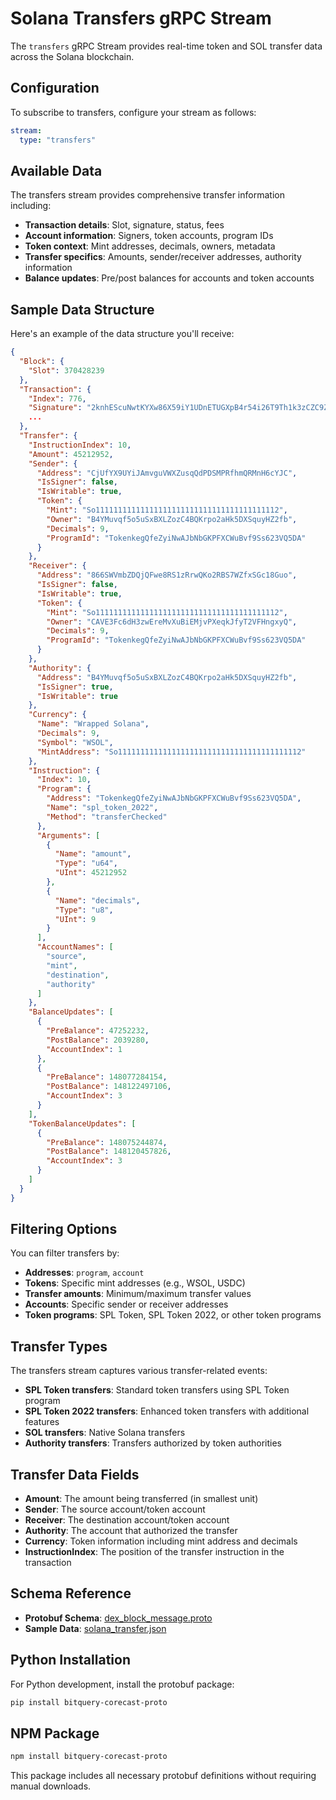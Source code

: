 # Solana Transfers gRPC Stream

The `transfers` gRPC Stream provides real-time token and SOL transfer data across the Solana blockchain.

## Configuration

To subscribe to transfers, configure your stream as follows:

```yaml
stream:
  type: "transfers"
```

## Available Data

The transfers stream provides comprehensive transfer information including:

- **Transaction details**: Slot, signature, status, fees
- **Account information**: Signers, token accounts, program IDs
- **Token context**: Mint addresses, decimals, owners, metadata
- **Transfer specifics**: Amounts, sender/receiver addresses, authority information
- **Balance updates**: Pre/post balances for accounts and token accounts

## Sample Data Structure

Here's an example of the data structure you'll receive:

```json
{
  "Block": {
    "Slot": 370428239
  },
  "Transaction": {
    "Index": 776,
    "Signature": "2knhEScuNwtKYXw86X59iY1UDnETUGXpB4r54i26T9Th1k3zCZC9ZXeBfvXCfBHAxyG7PZg3GTdxQSzzXP8Rzyyo",
    ...
  },
  "Transfer": {
    "InstructionIndex": 10,
    "Amount": 45212952,
    "Sender": {
      "Address": "CjUfYX9UYiJAmvguVWXZusqQdPDSMPRfhmQRMnH6cYJC",
      "IsSigner": false,
      "IsWritable": true,
      "Token": {
        "Mint": "So11111111111111111111111111111111111111112",
        "Owner": "B4YMuvqf5o5uSxBXLZozC4BQKrpo2aHk5DXSquyHZ2fb",
        "Decimals": 9,
        "ProgramId": "TokenkegQfeZyiNwAJbNbGKPFXCWuBvf9Ss623VQ5DA"
      }
    },
    "Receiver": {
      "Address": "866SWVmbZDQjQFwe8RS1zRrwQKo2RBS7WZfxSGc18Guo",
      "IsSigner": false,
      "IsWritable": true,
      "Token": {
        "Mint": "So11111111111111111111111111111111111111112",
        "Owner": "CAVE3Fc6dH3zwEreMvXuBiEMjvPXeqkJfyT2VFHngxyQ",
        "Decimals": 9,
        "ProgramId": "TokenkegQfeZyiNwAJbNbGKPFXCWuBvf9Ss623VQ5DA"
      }
    },
    "Authority": {
      "Address": "B4YMuvqf5o5uSxBXLZozC4BQKrpo2aHk5DXSquyHZ2fb",
      "IsSigner": true,
      "IsWritable": true
    },
    "Currency": {
      "Name": "Wrapped Solana",
      "Decimals": 9,
      "Symbol": "WSOL",
      "MintAddress": "So11111111111111111111111111111111111111112"
    },
    "Instruction": {
      "Index": 10,
      "Program": {
        "Address": "TokenkegQfeZyiNwAJbNbGKPFXCWuBvf9Ss623VQ5DA",
        "Name": "spl_token_2022",
        "Method": "transferChecked"
      },
      "Arguments": [
        {
          "Name": "amount",
          "Type": "u64",
          "UInt": 45212952
        },
        {
          "Name": "decimals",
          "Type": "u8",
          "UInt": 9
        }
      ],
      "AccountNames": [
        "source",
        "mint",
        "destination",
        "authority"
      ]
    },
    "BalanceUpdates": [
      {
        "PreBalance": 47252232,
        "PostBalance": 2039280,
        "AccountIndex": 1
      },
      {
        "PreBalance": 148077284154,
        "PostBalance": 148122497106,
        "AccountIndex": 3
      }
    ],
    "TokenBalanceUpdates": [
      {
        "PreBalance": 148075244874,
        "PostBalance": 148120457826,
        "AccountIndex": 3
      }
    ]
  }
}
```


## Filtering Options

You can filter transfers by:

- **Addresses**: `program`, `account`
- **Tokens**: Specific mint addresses (e.g., WSOL, USDC)
- **Transfer amounts**: Minimum/maximum transfer values
- **Accounts**: Specific sender or receiver addresses
- **Token programs**: SPL Token, SPL Token 2022, or other token programs

## Transfer Types

The transfers stream captures various transfer-related events:

- **SPL Token transfers**: Standard token transfers using SPL Token program
- **SPL Token 2022 transfers**: Enhanced token transfers with additional features
- **SOL transfers**: Native Solana transfers
- **Authority transfers**: Transfers authorized by token authorities

## Transfer Data Fields

- **Amount**: The amount being transferred (in smallest unit)
- **Sender**: The source account/token account
- **Receiver**: The destination account/token account
- **Authority**: The account that authorized the transfer
- **Currency**: Token information including mint address and decimals
- **InstructionIndex**: The position of the transfer instruction in the transaction


## Schema Reference

- **Protobuf Schema**: [dex_block_message.proto](https://github.com/bitquery/streaming_protobuf/blob/main/solana/dex_block_message.proto)
- **Sample Data**: [solana_transfer.json](https://github.com/bitquery/grpc-code-samples/blob/main/data-sample/solana_transfer.json)

## Python Installation

For Python development, install the protobuf package:

```bash
pip install bitquery-corecast-proto
```

## NPM Package

```bash
npm install bitquery-corecast-proto
```

This package includes all necessary protobuf definitions without requiring manual downloads.

